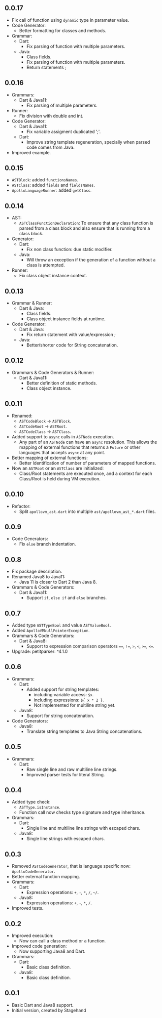 ## 0.0.17

- Fix call of function using `dynamic` type in parameter value.
- Code Generator:
  - Better formatting for classes and methods. 
- Grammar:
  - Dart:
    - Fix parsing of function with multiple parameters.
  - Java:
    - Class fields.
    - Fix parsing of function with multiple parameters.
    - Return statements ;

## 0.0.16

- Grammars:
  - Dart & Java11:
    - Fix parsing of multiple parameters.
- Runner:
  - Fix division with double and int.
- Code Generator:
  - Dart & Java11:
    - Fix variable assigment duplicated ';'.
  - Dart:
    - Improve string template regeneration, specially when
    parsed code comes from Java.
- Improved example.

## 0.0.15

- `ASTBlock`: added `functionsNames`.
- `ASTClass`: added `fields` and `fieldsNames`.
- `ApolloLanguageRunner`: added `getClass`.

## 0.0.14

- AST:
  - `ASTClassFunctionDeclaration`:
    To ensure that any class function is parsed from a class block
    and also ensure that is running from a class block.
- Generator:
  - Dart:
    - Fix non class function: due static modifier.
  - Java:
    - Will throw an exception if the generation of a function without
      a class is attempted.
- Runner:
  - Fix class object instance context.

## 0.0.13

- Grammar & Runner:
  - Dart & Java: 
    - Class fields.
    - Class object instance fields at runtime.
- Code Generator:
  - Dart & Java: 
    - Fix return statement with value/expression ;
  - Java:
    - Better/shorter code for String concatenation.

## 0.0.12

- Grammars & Code Generators & Runner:
  - Dart & Java11:
    - Better definition of static methods.
    - Class object instance.

## 0.0.11

- Renamed:
  - `ASTCodeBlock` -> `ASTBlock`. 
  - `ASTCodeRoot` -> `ASTRoot`.
  - `ASTCodeClass` -> `ASTClass`.
- Added support to `async` calls in `ASTNode` execution.
  - Any part of an `ASTNode` can have an `async` resolution.
    This allows the mapping of external functions that
    returns a `Future` or other languages that accepts
    `async` at any point.
- Better mapping of external functions:
  - Better Identification of number of parameters of mapped
    functions.
- Now an `ASTRoot` or an `ASTClass` are initialized:
  - Class/Root statements are executed once, and a context for
    each Class/Root is held during VM execution.

## 0.0.10

- Refactor:
  - Split `apollovm_ast.dart` into multiple `ast/apollovm_ast_*.dart` files.

## 0.0.9

- Code Generators:
  - Fix `else` branch indentation.

## 0.0.8

- Fix package description.
- Renamed Java8 to Java11:
  - Java 11 is closer to Dart 2 than Java 8.
- Grammars & Code Generators:
  - Dart & Java11:
    - Support `if`, `else if` and `else` branches. 

## 0.0.7

- Added type `ASTTypeBool` and value `ASTValueBool`.
- Added `ApolloVMNullPointerException`.
- Grammars & Code Generators:
  - Dart & Java8:
    - Support to expression comparison operators `==`, `!=`, `>`, `<`, `>=`, `<=`.
- Upgrade: petitparser: ^4.1.0

## 0.0.6

- Grammars:
  - Dart:
    - Added support for string templates:
      - including variable access: `$x`.
      - including expressions: `${ x * 2 }`.
      - Not implemented for multiline string yet.
  - Java8:
    - Support for string concatenation.
- Code Generators:
  - Java8:
    - Translate string templates to Java String concatenations.

## 0.0.5

- Grammars:
  - Dart:
    - Raw single line and raw multiline line strings.
    - Improved parser tests for literal String.

## 0.0.4

- Added type check:
  - `ASTType.isInstance`.
  - Function call now checks type signature and type inheritance.
- Grammars:
  - Dart:
    - Single line and multiline line strings with escaped chars.
  - Java8:
    - Single line strings with escaped chars.

## 0.0.3

- Removed `ASTCodeGenerator`, that is language specific now: `ApolloCodeGenerator`.
- Better external function mapping.
- Grammars:
  - Dart:
    - Expression operations: `+`, `-`, `*`, `/`, `~/`.
  - Java8:
    - Expression operations: `+`, `-`, `*`, `/`.
- Improved tests.

## 0.0.2

- Improved execution:
  - Now can call a class method or a function.
- Improved code generation:
  - Now supporting Java8 and Dart.
- Grammars:
  - Dart:
    - Basic class definition.
  - Java8:
    - Basic class definition.

## 0.0.1

- Basic Dart and Java8 support.
- Initial version, created by Stagehand
